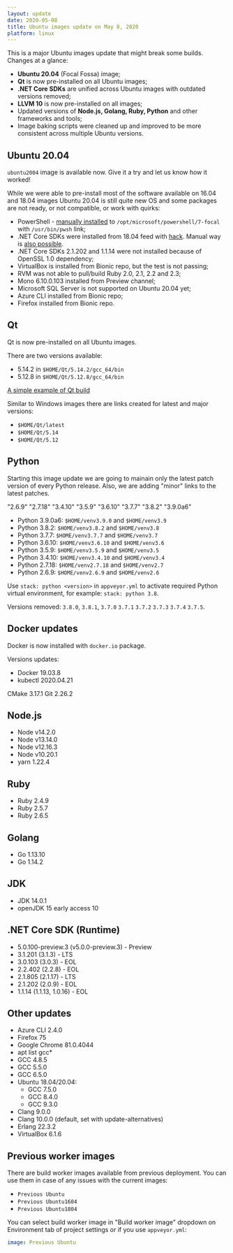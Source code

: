 ```yaml
---
layout: update
date: 2020-05-08
title: Ubuntu images update on May 8, 2020
platform: linux
---
```


This is a major Ubuntu images update that might break some builds. Changes at a glance:

* **Ubuntu 20.04** (Focal Fossa) image;
* **Qt** is now pre-installed on all Ubuntu images;
* **.NET Core SDKs** are unified across Ubuntu images with outdated versions removed;
* **LLVM 10** is now pre-installed on all images;
* Updated versions of **Node.js, Golang, Ruby, Python** and other frameworks and tools;
* Image baking scripts were cleaned up and improved to be more consistent across multiple Ubuntu versions.

## Ubuntu 20.04

`ubuntu2004` image is available now. Give it a try and let us know how it worked!

While we were able to pre-install most of the software available on 16.04 and 18.04 images Ubuntu 20.04 is still quite new OS and some packages are not ready, or not compatible, or work with quirks:

* PowerShell - [manually installed](https://github.com/appveyor/build-images/blob/master/scripts/Ubuntu/focal.sh#L33) to `/opt/microsoft/powershell/7-focal` with `/usr/bin/pwsh` link;
* .NET Core SDKs were installed from 18.04 feed with [hack](https://github.com/dotnet/core/issues/4360#issuecomment-619598884). Manual way is [also possible](https://dev.to/carlos487/installing-dotnet-core-in-ubuntu-20-04-6jh).
* .NET Core SDKs 2.1.202 and 1.1.14 were not installed because of OpenSSL 1.0 dependency;
* VirtualBox is installed from Bionic repo, but the test is not passing;
* RVM was not able to pull/build Ruby 2.0, 2.1, 2.2 and 2.3;
* Mono 6.10.0.103 installed from Preview channel;
* Microsoft SQL Server is not supported on Ubuntu 20.04 yet;
* Azure CLI installed from Bionic repo;
* Firefox installed from Bionic repo.

## Qt

Qt is now pre-installed on all Ubuntu images.

There are two versions available:

* 5.14.2 in `$HOME/Qt/5.14.2/gcc_64/bin`
* 5.12.8 in `$HOME/Qt/5.12.8/gcc_64/bin`

[A simple example of Qt build](https://github.com/appveyor-tests/qt-linux)

Similar to Windows images there are links created for latest and major versions:

* `$HOME/Qt/latest`
* `$HOME/Qt/5.14`
* `$HOME/Qt/5.12`

## Python

Starting this image update we are going to mainain only the latest patch version of every Python release. Also, we are adding "minor" links to the latest patches.

"2.6.9" "2.7.18" "3.4.10" "3.5.9" "3.6.10" "3.7.7" "3.8.2" "3.9.0a6"

* Python 3.9.0a6: `$HOME/venv3.9.0` and `$HOME/venv3.9`
* Python 3.8.2: `$HOME/venv3.8.2` and `$HOME/venv3.8`
* Python 3.7.7: `$HOME/venv3.7.7` and `$HOME/venv3.7`
* Python 3.6.10: `$HOME/venv3.6.10` and `$HOME/venv3.6`
* Python 3.5.9: `$HOME/venv3.5.9` and `$HOME/venv3.5`
* Python 3.4.10: `$HOME/venv3.4.10` and `$HOME/venv3.4`
* Python 2.7.18: `$HOME/venv2.7.18` and `$HOME/venv2.7`
* Python 2.6.9: `$HOME/venv2.6.9` and `$HOME/venv2.6`

Use `stack: python <version>` in `appveyor.yml` to activate required Python virtual environment, for example: `stack: python 3.8`.

Versions removed: `3.8.0`, `3.8.1`, `3.7.0` `3.7.1` `3.7.2` `3.7.3` `3.7.4` `3.7.5`.

## Docker updates

Docker is now installed with `docker.io` package.

Versions updates:

* Docker 19.03.8
* kubectl 2020.04.21

CMake 3.17.1
Git 2.26.2

## Node.js

* Node v14.2.0
* Node v13.14.0
* Node v12.16.3
* Node v10.20.1
* yarn 1.22.4

## Ruby

* Ruby 2.4.9
* Ruby 2.5.7
* Ruby 2.6.5

## Golang

* Go 1.13.10
* Go 1.14.2

## JDK

* JDK 14.0.1
* openJDK 15 early access 10

## .NET Core SDK (Runtime)

* 5.0.100-preview.3 (v5.0.0-preview.3) - Preview
* 3.1.201 (3.1.3) - LTS
* 3.0.103 (3.0.3) - EOL
* 2.2.402 (2.2.8) - EOL
* 2.1.805 (2.1.17) - LTS
* 2.1.202 (2.0.9) - EOL
* 1.1.14 (1.1.13, 1.0.16) - EOL

## Other updates

* Azure CLI 2.4.0
* Firefox 75
* Google Chrome 81.0.4044
* apt list gcc*
* GCC 4.8.5
* GCC 5.5.0
* GCC 6.5.0
* Ubuntu 18.04/20.04:
    * GCC 7.5.0
    * GCC 8.4.0
    * GCC 9.3.0
* Clang 9.0.0
* Clang 10.0.0 (default, set with update-alternatives)
* Erlang 22.3.2
* VirtualBox 6.1.6

## Previous worker images

There are build worker images available from previous deployment. You can use them in case of any issues with the current images:

* `Previous Ubuntu`
* `Previous Ubuntu1604`
* `Previous Ubuntu1804`

You can select build worker image in "Build worker image" dropdown on Environment tab of project settings or if you use `appveyor.yml`:

```yaml
image: Previous Ubuntu
```